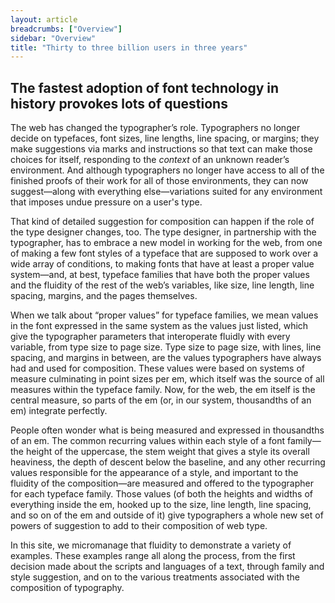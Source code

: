 ```yaml
---
layout: article
breadcrumbs: ["Overview"]
sidebar: "Overview"
title: "Thirty to three billion users in three years"
---
```


## The fastest adoption of font technology in history provokes lots of questions

The web has changed the typographer’s role. Typographers no longer decide on typefaces, font sizes, line lengths, line spacing, or margins; they make suggestions via marks and instructions so that text can make those choices for itself, responding to the <em>context</em> of an unknown reader’s environment. And although typographers no longer have access to all of the finished proofs of their work for all of those environments, they can now suggest—along with everything else—variations suited for any environment that imposes undue pressure on a user&#39;s type. 

That kind of detailed suggestion for composition can happen if the role of the type designer changes, too. The type designer, in partnership with the typographer, has to embrace a new model in working for the web, from one of making a few font styles of a typeface that are supposed to work over a wide array of conditions, to making fonts that have at least a proper value system—and, at best, typeface families that have both the proper values and the fluidity of the rest of the web’s variables, like size, line length, line spacing, margins, and the pages themselves. 

When we talk about “proper values” for typeface families, we mean values in the font expressed in the same system as the values just listed, which give the typographer parameters that interoperate fluidly with every variable, from type size to page size. Type size to page size, with lines, line spacing, and margins in between, are the values typographers have always had and used for composition. These values were based on systems of measure culminating in point sizes per em, which itself was the source of all measures within the typeface family. Now, for the web, the em itself is the central measure, so parts of the em (or, in our system, thousandths of an em) integrate perfectly. 

People often wonder what is being measured and expressed in thousandths of an em. The common recurring values within each style of a font family—the height of the uppercase, the stem weight that gives a style its overall heaviness, the depth of descent below the baseline, and any other recurring values responsible for the appearance of a style, and important to the fluidity of the composition—are measured and offered to the typographer for each typeface family. Those values (of both the heights and widths of everything inside the em, hooked up to the size, line length, line spacing, and so on of the em and outside of it) give typographers a whole new set of powers of suggestion to add to their composition of web type.

In this site, we micromanage that fluidity to demonstrate a variety of examples. These examples range all along the process, from the first decision made about the scripts and languages of a text, through family and style suggestion, and on to the various treatments associated with the composition of typography.
